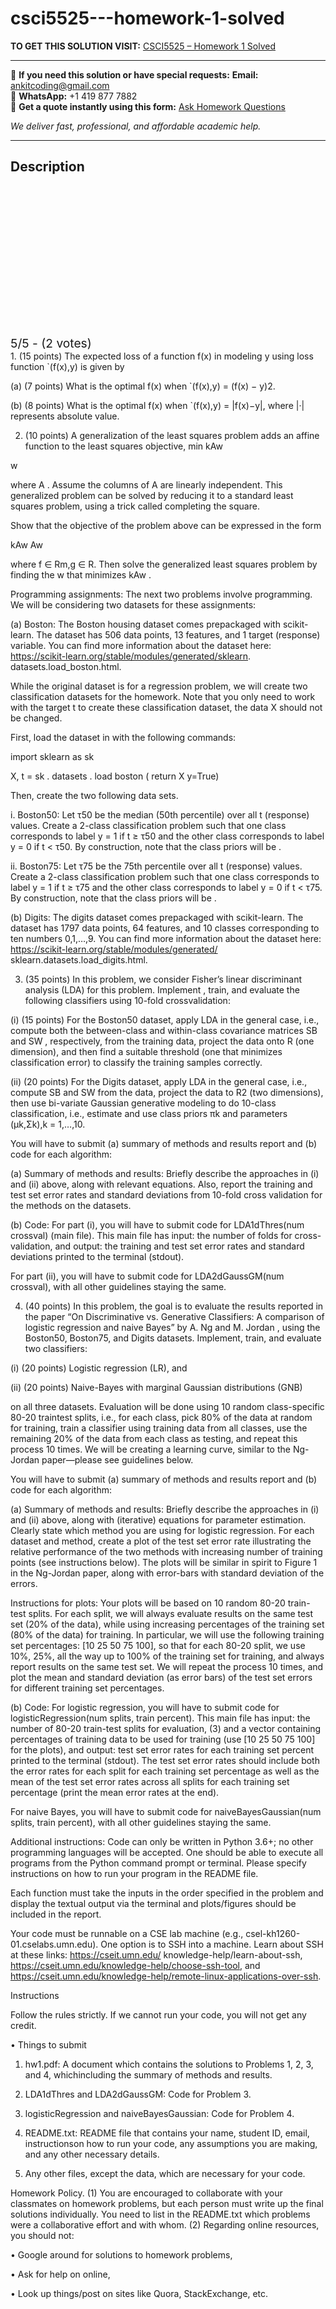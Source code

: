 # csci5525---homework-1-solved
**TO GET THIS SOLUTION VISIT:** [CSCI5525 – Homework 1 Solved](https://www.ankitcodinghub.com/product/csci5525-homework-1-solved/)


---

📩 **If you need this solution or have special requests:** **Email:** ankitcoding@gmail.com  
📱 **WhatsApp:** +1 419 877 7882  
📄 **Get a quote instantly using this form:** [Ask Homework Questions](https://www.ankitcodinghub.com/services/ask-homework-questions/)

*We deliver fast, professional, and affordable academic help.*

---

<h2>Description</h2>



<div class="kk-star-ratings kksr-auto kksr-align-center kksr-valign-top" data-payload="{&quot;align&quot;:&quot;center&quot;,&quot;id&quot;:&quot;117044&quot;,&quot;slug&quot;:&quot;default&quot;,&quot;valign&quot;:&quot;top&quot;,&quot;ignore&quot;:&quot;&quot;,&quot;reference&quot;:&quot;auto&quot;,&quot;class&quot;:&quot;&quot;,&quot;count&quot;:&quot;2&quot;,&quot;legendonly&quot;:&quot;&quot;,&quot;readonly&quot;:&quot;&quot;,&quot;score&quot;:&quot;5&quot;,&quot;starsonly&quot;:&quot;&quot;,&quot;best&quot;:&quot;5&quot;,&quot;gap&quot;:&quot;4&quot;,&quot;greet&quot;:&quot;Rate this product&quot;,&quot;legend&quot;:&quot;5\/5 - (2 votes)&quot;,&quot;size&quot;:&quot;24&quot;,&quot;title&quot;:&quot;CSCI5525 - Homework 1 Solved&quot;,&quot;width&quot;:&quot;138&quot;,&quot;_legend&quot;:&quot;{score}\/{best} - ({count} {votes})&quot;,&quot;font_factor&quot;:&quot;1.25&quot;}">

<div class="kksr-stars">

<div class="kksr-stars-inactive">
            <div class="kksr-star" data-star="1" style="padding-right: 4px">


<div class="kksr-icon" style="width: 24px; height: 24px;"></div>
        </div>
            <div class="kksr-star" data-star="2" style="padding-right: 4px">


<div class="kksr-icon" style="width: 24px; height: 24px;"></div>
        </div>
            <div class="kksr-star" data-star="3" style="padding-right: 4px">


<div class="kksr-icon" style="width: 24px; height: 24px;"></div>
        </div>
            <div class="kksr-star" data-star="4" style="padding-right: 4px">


<div class="kksr-icon" style="width: 24px; height: 24px;"></div>
        </div>
            <div class="kksr-star" data-star="5" style="padding-right: 4px">


<div class="kksr-icon" style="width: 24px; height: 24px;"></div>
        </div>
    </div>

<div class="kksr-stars-active" style="width: 138px;">
            <div class="kksr-star" style="padding-right: 4px">


<div class="kksr-icon" style="width: 24px; height: 24px;"></div>
        </div>
            <div class="kksr-star" style="padding-right: 4px">


<div class="kksr-icon" style="width: 24px; height: 24px;"></div>
        </div>
            <div class="kksr-star" style="padding-right: 4px">


<div class="kksr-icon" style="width: 24px; height: 24px;"></div>
        </div>
            <div class="kksr-star" style="padding-right: 4px">


<div class="kksr-icon" style="width: 24px; height: 24px;"></div>
        </div>
            <div class="kksr-star" style="padding-right: 4px">


<div class="kksr-icon" style="width: 24px; height: 24px;"></div>
        </div>
    </div>
</div>


<div class="kksr-legend" style="font-size: 19.2px;">
            5/5 - (2 votes)    </div>
    </div>
1. (15 points) The expected loss of a function f(x) in modeling y using loss function `(f(x),y) is given by

(a) (7 points) What is the optimal f(x) when `(f(x),y) = (f(x) − y)2.

(b) (8 points) What is the optimal f(x) when `(f(x),y) = |f(x)−y|, where |·| represents absolute value.

2. (10 points) A generalization of the least squares problem adds an affine function to the least squares objective, min kAw

w

where A . Assume the columns of A are linearly independent. This generalized problem can be solved by reducing it to a standard least squares problem, using a trick called completing the square.

Show that the objective of the problem above can be expressed in the form

kAw Aw

where f ∈ Rm,g ∈ R. Then solve the generalized least squares problem by finding the w that minimizes kAw .

Programming assignments: The next two problems involve programming. We will be considering two datasets for these assignments:

(a) Boston: The Boston housing dataset comes prepackaged with scikit-learn. The dataset has 506 data points, 13 features, and 1 target (response) variable. You can find more information about the dataset here: https://scikit-learn.org/stable/modules/generated/sklearn. datasets.load_boston.html.

While the original dataset is for a regression problem, we will create two classification datasets for the homework. Note that you only need to work with the target t to create these classification dataset, the data X should not be changed.

First, load the dataset in with the following commands:

import sklearn as sk

X, t = sk . datasets . load boston ( return X y=True)

Then, create the two following data sets.

i. Boston50: Let τ50 be the median (50th percentile) over all t (response) values. Create a 2-class classification problem such that one class corresponds to label y = 1 if t ≥ τ50 and the other class corresponds to label y = 0 if t &lt; τ50. By construction, note that the class priors will be .

ii. Boston75: Let τ75 be the 75th percentile over all t (response) values. Create a 2-class classification problem such that one class corresponds to label y = 1 if t ≥ τ75 and the other class corresponds to label y = 0 if t &lt; τ75. By construction, note that the class priors will be .

(b) Digits: The digits dataset comes prepackaged with scikit-learn. The dataset has 1797 data points, 64 features, and 10 classes corresponding to ten numbers 0,1,…,9. You can find more information about the dataset here: https://scikit-learn.org/stable/modules/generated/ sklearn.datasets.load_digits.html.

3. (35 points) In this problem, we consider Fisher’s linear discriminant analysis (LDA) for this problem. Implement , train, and evaluate the following classifiers using 10-fold crossvalidation:

(i) (15 points) For the Boston50 dataset, apply LDA in the general case, i.e., compute both the between-class and within-class covariance matrices SB and SW , respectively, from the training data, project the data onto R (one dimension), and then find a suitable threshold (one that minimizes classification error) to classify the training samples correctly.

(ii) (20 points) For the Digits dataset, apply LDA in the general case, i.e., compute SB and SW from the data, project the data to R2 (two dimensions), then use bi-variate Gaussian generative modeling to do 10-class classification, i.e., estimate and use class priors πk and parameters (µk,Σk),k = 1,…,10.

You will have to submit (a) summary of methods and results report and (b) code for each algorithm:

(a) Summary of methods and results: Briefly describe the approaches in (i) and (ii) above, along with relevant equations. Also, report the training and test set error rates and standard deviations from 10-fold cross validation for the methods on the datasets.

(b) Code: For part (i), you will have to submit code for LDA1dThres(num crossval) (main file). This main file has input: the number of folds for cross-validation, and output: the training and test set error rates and standard deviations printed to the terminal (stdout).

For part (ii), you will have to submit code for LDA2dGaussGM(num crossval), with all other guidelines staying the same.

4. (40 points) In this problem, the goal is to evaluate the results reported in the paper “On Discriminative vs. Generative Classifiers: A comparison of logistic regression and naive Bayes” by A. Ng and M. Jordan , using the Boston50, Boston75, and Digits datasets. Implement, train, and evaluate two classifiers:

(i) (20 points) Logistic regression (LR), and

(ii) (20 points) Naive-Bayes with marginal Gaussian distributions (GNB)

on all three datasets. Evaluation will be done using 10 random class-specific 80-20 traintest splits, i.e., for each class, pick 80% of the data at random for training, train a classifier using training data from all classes, use the remaining 20% of the data from each class as testing, and repeat this process 10 times. We will be creating a learning curve, similar to the Ng-Jordan paper—please see guidelines below.

You will have to submit (a) summary of methods and results report and (b) code for each algorithm:

(a) Summary of methods and results: Briefly describe the approaches in (i) and (ii) above, along with (iterative) equations for parameter estimation. Clearly state which method you are using for logistic regression. For each dataset and method, create a plot of the test set error rate illustrating the relative performance of the two methods with increasing number of training points (see instructions below). The plots will be similar in spirit to Figure 1 in the Ng-Jordan paper, along with error-bars with standard deviation of the errors.

Instructions for plots: Your plots will be based on 10 random 80-20 train-test splits. For each split, we will always evaluate results on the same test set (20% of the data), while using increasing percentages of the training set (80% of the data) for training. In particular, we will use the following training set percentages: [10 25 50 75 100], so that for each 80-20 split, we use 10%, 25%, all the way up to 100% of the training set for training, and always report results on the same test set. We will repeat the process 10 times, and plot the mean and standard deviation (as error bars) of the test set errors for different training set percentages.

(b) Code: For logistic regression, you will have to submit code for logisticRegression(num splits, train percent). This main file has input: the number of 80-20 train-test splits for evaluation, (3) and a vector containing percentages of training data to be used for training (use [10 25 50 75 100] for the plots), and output: test set error rates for each training set percent printed to the terminal (stdout). The test set error rates should include both the error rates for each split for each training set percentage as well as the mean of the test set error rates across all splits for each training set percentage (print the mean error rates at the end).

For naive Bayes, you will have to submit code for naiveBayesGaussian(num splits, train percent), with all other guidelines staying the same.

Additional instructions: Code can only be written in Python 3.6+; no other programming languages will be accepted. One should be able to execute all programs from the Python command prompt or terminal. Please specify instructions on how to run your program in the README file.

Each function must take the inputs in the order specified in the problem and display the textual output via the terminal and plots/figures should be included in the report.

Your code must be runnable on a CSE lab machine (e.g., csel-kh1260-01.cselabs.umn.edu). One option is to SSH into a machine. Learn about SSH at these links: https://cseit.umn.edu/ knowledge-help/learn-about-ssh, https://cseit.umn.edu/knowledge-help/choose-ssh-tool, and https://cseit.umn.edu/knowledge-help/remote-linux-applications-over-ssh.

Instructions

Follow the rules strictly. If we cannot run your code, you will not get any credit.

• Things to submit

1. hw1.pdf: A document which contains the solutions to Problems 1, 2, 3, and 4, whichincluding the summary of methods and results.

2. LDA1dThres and LDA2dGaussGM: Code for Problem 3.

3. logisticRegression and naiveBayesGaussian: Code for Problem 4.

4. README.txt: README file that contains your name, student ID, email, instructionson how to run your code, any assumptions you are making, and any other necessary details.

5. Any other files, except the data, which are necessary for your code.

Homework Policy. (1) You are encouraged to collaborate with your classmates on homework problems, but each person must write up the final solutions individually. You need to list in the README.txt which problems were a collaborative effort and with whom. (2) Regarding online resources, you should not:

• Google around for solutions to homework problems,

• Ask for help on online,

• Look up things/post on sites like Quora, StackExchange, etc.
